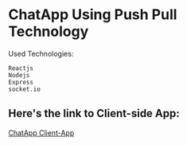 # ChatApp Using Push Pull Technology
Used Technologies:
```
Reactjs
Nodejs
Express
socket.io
```
## Here's the link to Client-side App:
[ChatApp Client-App](https://github.com/eman-hesham97/ChatApp--Client)
